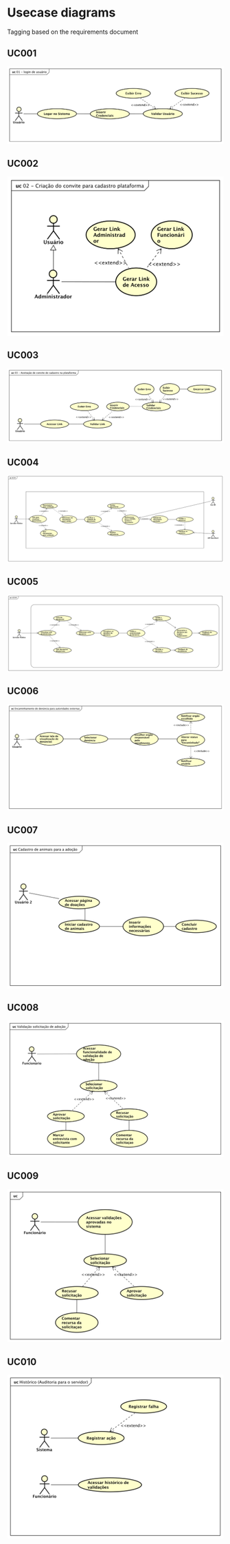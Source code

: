 # Usecase diagrams

Tagging based on the requirements document

## UC001

![](./uc001.svg)

## UC002

![](./uc002.svg)

## UC003

![](./uc003.svg)

## UC004

![](./uc004.svg)

## UC005

![](./uc005.svg)

## UC006

![](./uc006.svg)

## UC007

![](./uc007.svg)

## UC008

![](./uc008.svg)

## UC009

![](./uc009.svg)

## UC010

![](./uc010.svg)